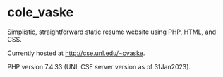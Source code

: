 # cole_vaske
Simplistic, straightforward static resume website using PHP, HTML, and CSS.

Currently hosted at http://cse.unl.edu/~cvaske.

PHP version 7.4.33 (UNL CSE server version as of 31Jan2023).
